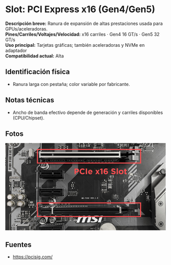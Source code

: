 
# Slot: PCI Express x16 (Gen4/Gen5)

**Descripción breve:** Ranura de expansión de altas prestaciones usada para GPUs/aceleradoras.  
**Pines/Carriles/Voltajes/Velocidad:** x16 carriles · Gen4 16 GT/s · Gen5 32 GT/s  
**Uso principal:** Tarjetas gráficas; también aceleradoras y NVMe en adaptador  
**Compatibilidad actual:** Alta

## Identificación física
- Ranura larga con pestaña; color variable por fabricante.

## Notas técnicas
- Ancho de banda efectivo depende de generación y carriles disponibles (CPU/Chipset).

## Fotos
![PCIe x16](../../../assets/img/12-slots_expansion/pciex.png "PCIe x16")

## Fuentes
- https://pcisig.com/
